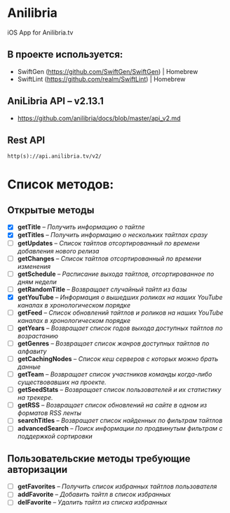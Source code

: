 # Anilibria
iOS App for Anilibria.tv 

## В проекте используется:
- SwiftGen (https://github.com/SwiftGen/SwiftGen) | Homebrew
- SwiftLint (https://github.com/realm/SwiftLint) | Homebrew

## AniLibria API – v2.13.1
- https://github.com/anilibria/docs/blob/master/api_v2.md

## Rest API
```
http(s)://api.anilibria.tv/v2/
```

# Список методов:

## Открытые методы
- [x] **getTitle** – *Получить информацию о тайтле*
- [x] **getTitles** – *Получить информацию о нескольких тайтлах сразу*
- [ ] **getUpdates** – *Список тайтлов отсортированный по времени добавления нового релиза*
- [ ] **getChanges** – *Список тайтлов отсортированный по времени изменения*
- [ ] **getSchedule** – *Расписание выхода тайтлов, отсортированное по дням недели*
- [ ] **getRandomTitle** – *Возвращает случайный тайтл из базы*
- [x] **getYouTube** – *Информация о вышедших роликах на наших YouTube каналах в хронологическом порядке*
- [ ] **getFeed** – *Список обновлений тайтлов и роликов на наших YouTube каналах в хронологическом порядке*
- [ ] **getYears** – *Возвращает список годов выхода доступных тайтлов по возрастанию*
- [ ] **getGenres** – *Возвращает список жанров доступных тайтлов по алфавиту*
- [ ] **getCachingNodes** – *Список кеш серверов с которых можно брать данные*
- [ ] **getTeam** – *Возвращает список участников команды когда-либо существовавших на проекте.*
- [ ] **getSeedStats** – *Возвращает список пользователей и их статистику на трекере.*
- [ ] **getRSS** – *Возвращает список обновлений на сайте в одном из форматов RSS ленты*
- [ ] **searchTitles** – *Возвращает список найденных по фильтрам тайтлов*
- [ ] **advancedSearch** – *Поиск информации по продвинутым фильтрам с поддержкой сортировки*

## Пользовательские методы требующие авторизации
- [ ] **getFavorites** – *Получить список избранных тайтлов пользователя*
- [ ] **addFavorite** – *Добавить тайтл в список избранных*
- [ ] **delFavorite** – *Удалить тайтл из списка избранных*
